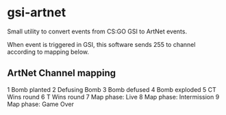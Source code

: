 # gsi-artnet
Small utility to convert events from CS:GO GSI to ArtNet events.

When event is triggered in GSI, this software sends 255 to channel according to mapping below.

## ArtNet Channel mapping
1 Bomb  planted
2 Defusing Bomb
3 Bomb defused
4 Bomb exploded
5 CT Wins round
6 T Wins round
7 Map phase: Live
8 Map phase: Intermission
9 Map phase: Game Over
